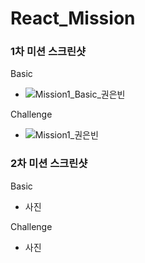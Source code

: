 # React_Mission

### 1차 미션 스크린샷

Basic
 - ![Mission1_Basic_권은빈](https://user-images.githubusercontent.com/65286685/155170057-9b03ec2f-bdf1-4f00-8ee4-1ecfae2e9753.PNG)


Challenge
 - ![Mission1_권은빈](https://user-images.githubusercontent.com/65286685/155169806-1ede00ec-0b96-469a-a3c3-bdcf9ec3a6f8.PNG)



### 2차 미션 스크린샷

Basic
 - 사진

Challenge
 - 사진
